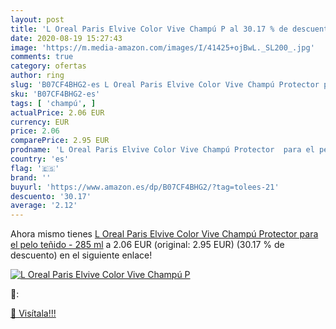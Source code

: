 ```yaml
---
layout: post
title: 'L Oreal Paris Elvive Color Vive Champú P al 30.17 % de descuento'
date: 2020-08-19 15:27:43
image: 'https://m.media-amazon.com/images/I/41425+ojBwL._SL200_.jpg'
comments: true
category: ofertas
author: ring
slug: 'B07CF4BHG2-es L Oreal Paris Elvive Color Vive Champú Protector para el...'
sku: 'B07CF4BHG2-es'
tags: [ 'champú', ]
actualPrice: 2.06 EUR
currency: EUR
price: 2.06
comparePrice: 2.95 EUR
prodname: 'L Oreal Paris Elvive Color Vive Champú Protector  para el pelo teñido - 285 ml'
country: 'es'
flag: '🇪🇸'
brand: ''
buyurl: 'https://www.amazon.es/dp/B07CF4BHG2/?tag=tolees-21'
descuento: '30.17'
average: '2.12'
---
```


Ahora mismo tienes [L Oreal Paris Elvive Color Vive Champú Protector  para el pelo teñido - 285 ml](https://www.amazon.es/dp/B07CF4BHG2/?tag=tolees-21) a 2.06 EUR (original: 2.95 EUR) (30.17 %  de descuento) en el siguiente enlace!

[![L Oreal Paris Elvive Color Vive Champú P](https://m.media-amazon.com/images/I/41425+ojBwL._SL200_.jpg)](https://www.amazon.es/dp/B07CF4BHG2/?tag=tolees-21)

🔎:


[🛒 Visítala!!!](https://www.amazon.es/dp/B07CF4BHG2/?tag=tolees-21)
